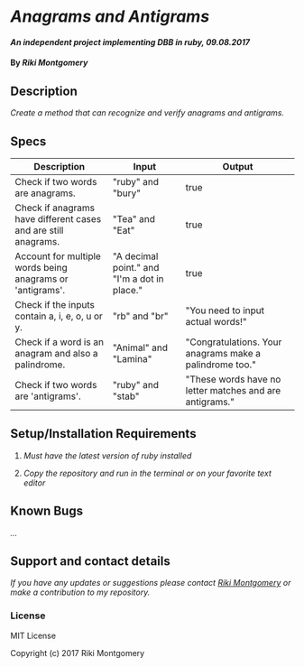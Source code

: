 # _Anagrams and Antigrams_

#### _An independent project implementing DBB in ruby, 09.08.2017_

#### By _Riki Montgomery_

## Description

_Create a method that can recognize and verify anagrams and antigrams._

## Specs

| Description                                                    | Input                                        | Output |
|----------------------------------------------------------------|----------------------------------------------|--------|
| Check if two words are anagrams.                               | "ruby" and "bury"                            | true   |
| Check if anagrams have different cases and are still anagrams. | "Tea" and "Eat"                              | true   |
| Account for multiple words being anagrams or 'antigrams'.      | "A decimal point." and "I'm a dot in place." | true   |
| Check if the inputs contain a, i, e, o, u or y.                | "rb" and "br"                                | "You need to input actual words!"  |
| Check if a word is an anagram and also a palindrome.           | "Animal" and "Lamina"                        | "Congratulations. Your anagrams make a palindrome too."   |
| Check if two words are 'antigrams'.                            | "ruby" and "stab"                            | "These words have no letter matches and are antigrams."   |





## Setup/Installation Requirements

1. _Must have the latest version of ruby installed_

2. _Copy the repository and run in the terminal or on your favorite text editor_

## Known Bugs

_..._

## Support and contact details

_If you have any updates or suggestions please contact [Riki Montgomery] or make a contribution to my repository._

[Riki Montgomery]: mailto:mostriki820@gmail.com

### License

MIT License

Copyright (c) 2017 Riki Montgomery
